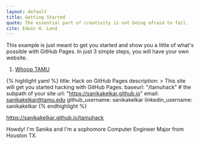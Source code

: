 ```yaml
---
layout: default
title: Getting Started
quote: The essential part of creativity is not being afraid to fail.
cite: Edwin H. Land
---
```


This example is just meant to get you started and show you a little of what's
possible with GitHub Pages. In just 3 simple steps, you will have your own
website.

1. [Whoop TAMU](https://tamu.edu)

{% highlight yaml %}
title: Hack on GitHub Pages
description: >
  This site will get you started hacking with GitHub Pages.
baseurl: "/tamuhack" # the subpath of your site
url: "https://sanikakelkar.github.io"
email: sanikakelkar@tamu.edu
github_username:  sanikakelkar
linkedin_username: sanikakelkar
{% endhighlight %}


https://sanikakelkar.github.io/tamuhack

Howdy! I'm Sanika and I'm a sophomore Computer Engineer Major from Houston TX. 

